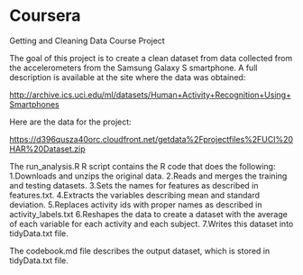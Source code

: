 # Coursera
Getting and Cleaning Data Course Project

The goal of this project is to create a clean dataset from data collected from the accelerometers from the Samsung Galaxy S smartphone. A full description is available at the site where the data was obtained:

http://archive.ics.uci.edu/ml/datasets/Human+Activity+Recognition+Using+Smartphones

Here are the data for the project:

https://d396qusza40orc.cloudfront.net/getdata%2Fprojectfiles%2FUCI%20HAR%20Dataset.zip

The run_analysis.R R script contains the R code that does the following:
1.Downloads and unzips the original data.
2.Reads and merges the training and testing datasets.
3.Sets the names for features as described in features.txt.
4.Extracts the variables describing mean and standard deviation.
5.Replaces activity ids with proper names as described in activity_labels.txt
6.Reshapes the data to create a dataset with the average of each variable for each activity and each subject.
7.Writes this dataset into tidyData.txt file.

The codebook.md file describes the output dataset, which is stored in tidyData.txt file.
